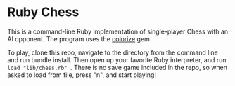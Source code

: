# Ruby Chess

This is a command-line Ruby implementation of single-player Chess with an AI
opponent. The program uses the [colorize][colorize-link] gem.

To play, clone this repo, navigate to the directory from the command line and
run bundle install. Then open up your favorite Ruby interpreter, and run
```load "lib/chess.rb" ```. There is no save game included in the repo, so when
asked to load from file, press "n", and start playing!

[colorize-link]: https://github.com/fazibear/colorize
